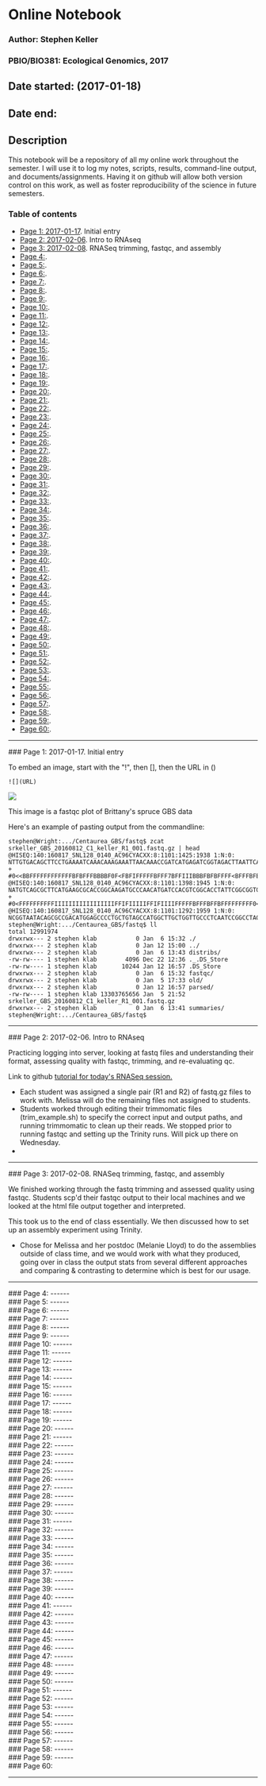 # Online Notebook    

### Author: Stephen Keller     
### PBIO/BIO381: Ecological Genomics, 2017

## Date started: (2017-01-18)   
## Date end:    

## Description   
This notebook will be a repository of all my online work throughout the semester. I will use it to log my notes, scripts, results, command-line output, and documents/assignments. Having it on github will allow both version control on this work, as well as foster reproducibility of the science in future semesters. 
​      

### Table of contents        
* [Page 1: 2017-01-17](#id-section1). Initial entry
* [Page 2: 2017-02-06](#id-section2). Intro to RNAseq
* [Page 3: 2017-02-08](#id-section3). RNASeq trimming, fastqc, and assembly
* [Page 4:](#id-section4).
* [Page 5:](#id-section5).
* [Page 6:](#id-section6).
* [Page 7:](#id-section7).
* [Page 8:](#id-section8).
* [Page 9:](#id-section9).
* [Page 10:](#id-section10).
* [Page 11:](#id-section11).
* [Page 12:](#id-section12).
* [Page 13:](#id-section13).
* [Page 14:](#id-section14).
* [Page 15:](#id-section15).
* [Page 16:](#id-section16).
* [Page 17:](#id-section17).
* [Page 18:](#id-section18).
* [Page 19:](#id-section19).
* [Page 20:](#id-section20).
* [Page 21:](#id-section21).
* [Page 22:](#id-section22).
* [Page 23:](#id-section23).
* [Page 24:](#id-section24).
* [Page 25:](#id-section25).
* [Page 26:](#id-section26).
* [Page 27:](#id-section27).
* [Page 28:](#id-section28).
* [Page 29:](#id-section29).
* [Page 30:](#id-section30).
* [Page 31:](#id-section31).
* [Page 32:](#id-section32).
* [Page 33:](#id-section33).
* [Page 34:](#id-section34).
* [Page 35:](#id-section35).
* [Page 36:](#id-section36).
* [Page 37:](#id-section37).
* [Page 38:](#id-section38).
* [Page 39:](#id-section39).
* [Page 40:](#id-section40).
* [Page 41:](#id-section41).
* [Page 42:](#id-section42).
* [Page 43:](#id-section43).
* [Page 44:](#id-section44).
* [Page 45:](#id-section45).
* [Page 46:](#id-section46).
* [Page 47:](#id-section47).
* [Page 48:](#id-section48).
* [Page 49:](#id-section49).
* [Page 50:](#id-section50).
* [Page 51:](#id-section51).
* [Page 52:](#id-section52).
* [Page 53:](#id-section53).
* [Page 54:](#id-section54).
* [Page 55:](#id-section55).
* [Page 56:](#id-section56).
* [Page 57:](#id-section57).
* [Page 58:](#id-section58).
* [Page 59:](#id-section59).
* [Page 60:](#id-section60).

------
<div id='id-section1'/>
### Page 1: 2017-01-17.  Initial entry   


To embed an image, start with the "!", then [], then the URL in ()
```
![](URL)
```
![](https://cloud.githubusercontent.com/assets/12184909/22031778/c2232e86-dcaf-11e6-90c9-782206dcd824.png)

This image is a fastqc plot of Brittany's spruce GBS data

Here's an example of pasting output from the commandline:

```
stephen@Wright:.../Centaurea_GBS/fastq$ zcat srkeller_GBS_20160812_C1_keller_R1_001.fastq.gz | head
@HISEQ:140:160817_SNL128_0140_AC96CYACXX:8:1101:1425:1938 1:N:0:
NTTGTGACAGCTTCCTGAAAATCAAACAAAGAAATTAACAAACCGATCATGAGATCGGTAGACTTAATTCATGAGAGATTTACCTGAAAAAACGTGGCAGA
+
#0<<BBFFFFFFFFFFFFBFBFFFBBBBF0F<FBFIFFFFFBFFF7BFFIIIBBBFBFBFFFF<BFFFBFBFFBBBBBBBBBFBBBBBB<B<BBBBBBBBB
@HISEQ:140:160817_SNL128_0140_AC96CYACXX:8:1101:1398:1945 1:N:0:
NATGTCAGCGCTTCATGAAGCGCACCGGCAAGATGCCCAACATGATCCACGTCGGCACCTATTCGGCGGTGCTGAGATCGGAAGAGCGGTTCAGCAGGAAT
+
#0<FFFFFFFFFFIIIIIIIIIIIIIIIIIFFIFIIIIIFFIFIIIIFFFFFBFFFBFFBFFFFFFFFF0<BFF<7BBBFFFBBFBBFF77BBFBBFFFF<
@HISEQ:140:160817_SNL128_0140_AC96CYACXX:8:1101:1292:1959 1:N:0:
NCGGTAATACAGCGCCGACATGGAGCCCCTGCTGTAGCCATGGCTTGCTGGTTGCCCTCAATCCGGCCTAGTCAGCTGAGATCGGAAGAGCGGTTCAGCAG
stephen@Wright:.../Centaurea_GBS/fastq$ ll
total 12991974
drwxrwx--- 2 stephen klab           0 Jan  6 15:32 ./
drwxrwx--- 2 stephen klab           0 Jan 12 15:00 ../
drwxrwx--- 2 stephen klab           0 Jan  6 13:43 distribs/
-rw-rw---- 1 stephen klab        4096 Dec 22 12:36 ._.DS_Store
-rw-rw---- 1 stephen klab       10244 Jan 12 16:57 .DS_Store
drwxrwx--- 2 stephen klab           0 Jan  6 15:32 fastqc/
drwxrwx--- 2 stephen klab           0 Jan  5 17:33 old/
drwxrwx--- 2 stephen klab           0 Jan 12 16:57 parsed/
-rw-rw---- 1 stephen klab 13303765656 Jan  5 21:52 srkeller_GBS_20160812_C1_keller_R1_001.fastq.gz
drwxrwx--- 2 stephen klab           0 Jan  6 13:41 summaries/
stephen@Wright:.../Centaurea_GBS/fastq$ 

```

------
<div id='id-section2'/>
### Page 2: 2017-02-06. Intro to RNAseq

Practicing logging into server, looking at fastq files and understanding their format, assessing quality with fastqc, trimming, and re-evaluating qc.

Link to github [tutorial for today's RNASeq session.](https://adnguyen.github.io/2017_Ecological_Genomics/Tutorial/2017-02-06_RNAseq_tutorial.html) 

- Each student was assigned a single pair (R1 and R2) of fastq.gz files to work with. Melissa will do the remaining files not assigned to students.
- Students worked through editing their trimmomatic files (trim_example.sh) to specify the correct input and output paths, and running trimmomatic to clean up their reads. We stopped prior to running fastqc and setting up the Trinity runs. Will pick up there on Wednesday.
- ​

------
<div id='id-section3'/>
### Page 3: 2017-02-08. RNASeq trimming, fastqc, and assembly

We finished working through the fastq trimming and assessed quality using fastqc. Students scp'd their fastqc output to their local machines and we looked at the html file output together and interpreted.

This took us to the end of class essentially. We then discussed how to set up an assembly experiment using Trinity.

- Chose for Melissa and her postdoc (Melanie Lloyd) to do the assemblies outside of class time, and we would work with what they produced, going over in class the output stats from several different approaches and comparing & contrasting to determine which is best for our usage.

------
<div id='id-section4'/>
### Page 4:
------
<div id='id-section5'/>
### Page 5:
------
<div id='id-section6'/>
### Page 6:
------
<div id='id-section7'/>
### Page 7:
------
<div id='id-section8'/>
### Page 8:
------
<div id='id-section9'/>
### Page 9:
------
<div id='id-section10'/>
### Page 10:
------
<div id='id-section11'/>
### Page 11:
------
<div id='id-section12'/>
### Page 12:
------
<div id='id-section13'/>
### Page 13:
------
<div id='id-section14'/>
### Page 14:
------
<div id='id-section15'/>
### Page 15:
------
<div id='id-section16'/>
### Page 16:
------
<div id='id-section17'/>
### Page 17:
------
<div id='id-section18'/>
### Page 18:
------
<div id='id-section19'/>
### Page 19:
------
<div id='id-section20'/>
### Page 20:
------
<div id='id-section21'/>
### Page 21:
------
<div id='id-section22'/>
### Page 22:
------
<div id='id-section23'/>
### Page 23:
------
<div id='id-section24'/>
### Page 24:
------
<div id='id-section25'/>
### Page 25:
------
<div id='id-section26'/>
### Page 26:
------
<div id='id-section27'/>
### Page 27:
------
<div id='id-section28'/>
### Page 28:
------
<div id='id-section29'/>
### Page 29:
------
<div id='id-section30'/>
### Page 30:
------
<div id='id-section31'/>
### Page 31:
------
<div id='id-section32'/>
### Page 32:
------
<div id='id-section33'/>
### Page 33:
------
<div id='id-section34'/>
### Page 34:
------
<div id='id-section35'/>
### Page 35:
------
<div id='id-section36'/>
### Page 36:
------
<div id='id-section37'/>
### Page 37:
------
<div id='id-section38'/>
### Page 38:
------
<div id='id-section39'/>
### Page 39:
------
<div id='id-section40'/>
### Page 40:
------
<div id='id-section41'/>
### Page 41:
------
<div id='id-section42'/>
### Page 42:
------
<div id='id-section43'/>
### Page 43:
------
<div id='id-section44'/>
### Page 44:
------
<div id='id-section45'/>
### Page 45:
------
<div id='id-section46'/>
### Page 46:
------
<div id='id-section47'/>
### Page 47:
------
<div id='id-section48'/>
### Page 48:
------
<div id='id-section49'/>
### Page 49:
------
<div id='id-section50'/>
### Page 50:
------
<div id='id-section51'/>
### Page 51:
------
<div id='id-section52'/>
### Page 52:
------
<div id='id-section53'/>
### Page 53:
------
<div id='id-section54'/>
### Page 54:
------
<div id='id-section55'/>
### Page 55:
------
<div id='id-section56'/>
### Page 56:
------
<div id='id-section57'/>
### Page 57:
------
<div id='id-section58'/>
### Page 58:
------
<div id='id-section59'/>
### Page 59:
------
<div id='id-section60'/>
### Page 60:

------
